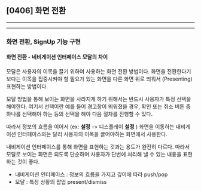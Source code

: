 ## [0406] 화면 전환
---
---


### 화면 전환, SignUp 기능 구현


#### 화면 전환 - 네비게이션 인터페이스 모달의 차이

모달은 사용자의 이목을 끌기 위하여 사용하는 화면 전환 방법이다.
화면을 전환한다기 보다는 이목을 집중시켜야 할 필요가 있는 화면을 다른 화면 위로 띄워서 (Presenting) 표현하는 방법이다.

모달 방법을 통해 보이는 화면을 사라지게 하기 위해서는 반드시 사용자가 특정 선택을 해야한다.
여기서 선택이란 예를 들어 경고창이 띄워졌을 경우, 확인 또는 취소 버튼 중 하나를 선택해야 하는 등의 선택을 해야 다음 절차를 진행할 수 있다.

따라서 정보의 흐름을 이어서 (ex: **설정** -> 디스플레이 **설정** ) 화면을 이동하는 내비게이션 인터페이스와는 달리 사용자의 이목을 끌어야하는 화면에서 사용한다.

내비게이션 인터페이스를 통해 화면을 표현하는 것과는 용도가 완전히 다르다.
따라서 모달로 보이는 화면은 되도록 단순하며 사용자가 단번에 처리해 낼 수 있는 내용을 표현하는 것이 좋다.

- 내비게이션 인터페이스 : 정보의 흐름을 가지고 깊이에 따라 push/pop
- 모달 : 특정 상황의 팝업 present/dismiss
